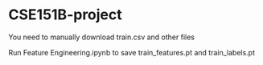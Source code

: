 # CSE151B-project

You need to manually download train.csv and other files

Run Feature Engineering.ipynb to save train_features.pt and train_labels.pt